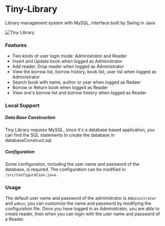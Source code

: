 # Tiny-Library
Library management system with MySQL, interface built by Swing in Java

![Tiny Library](https://i.imgur.com/z9AdEU6.png)

### Features
- Two kinds of user login mode: Administrator and Reader
- Insert and Update book when logged as Administrator
- Add reader, Drop reader when logged as Administrator
- View the borrow list, borrow history, book list, user list when logged as Administrator
- Search book with name, author or year when logged as Redaer
- Borrow or Return book when logged as Reader
- View one's borrow list and borrow history when logged as Reader

### Local Support
##### Data Base Construction
Tiny Library requires MySQL, since it's a database based application, you can find the SQL statements to create the database in databaseConstruct.sql.
##### Configuration

Some configuration, including the user name and password of the database, is required. The configuration can be modified in `/src/Configuration.java`.


### Usage
The default user name and password of the administrator is `Administrator` and `admin`, you can customize the name and password by modifying the configuration file.
Once you have logged in as Administrator, you are able to create reader, then when you can login with the user name and password of a Reader.